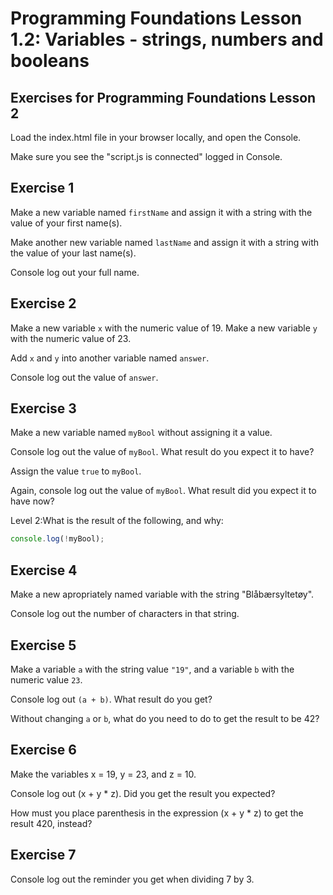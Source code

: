 # Programming Foundations Lesson 1.2: Variables - strings, numbers and booleans

## Exercises for Programming Foundations Lesson 2

Load the index.html file in your browser locally, and open the Console.

Make sure you see the "script.js is connected" logged in Console.

## Exercise 1
Make a new variable named `firstName` and assign it with a string with the value of your first name(s).

Make another new variable named `lastName` and assign it with  a string with the value of your last name(s).

Console log out your full name.

## Exercise 2
Make a new variable `x` with the numeric value of 19.
Make a new variable `y` with the numeric value of 23.

Add `x` and `y` into another variable named `answer`.

Console log out the value of `answer`.

## Exercise 3
Make a new variable named `myBool` without assigning it a value.

Console log out the value of `myBool`. What result do you expect it to have?

Assign the value `true` to `myBool`.

Again, console log out the value of `myBool`. What result did you expect it to have now?

Level 2:What is the result of the following, and why:
```js
console.log(!myBool);
```

## Exercise 4
Make a new apropriately named variable with the string "Blåbærsyltetøy".

Console log out the number of characters in that string.

## Exercise 5
Make a variable `a` with the string value `"19"`, and a variable `b` with the numeric value `23`.

Console log out `(a + b)`. What result do you get?

Without changing `a` or `b`, what do you need to do to get the result to be 42?

## Exercise 6
Make the variables x = 19, y = 23, and z = 10.

Console log out (x + y * z). Did you get the result you expected?

How must you place parenthesis in the expression (x + y * z) to get the result 420, instead?

## Exercise 7
Console log out the reminder you get when dividing 7 by 3.
